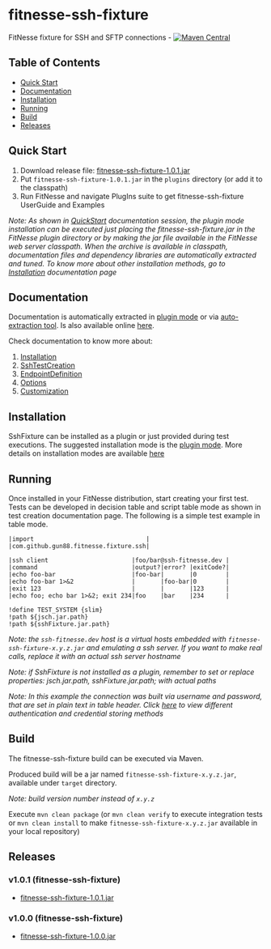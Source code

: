 # fitnesse-ssh-fixture
FitNesse fixture for SSH and SFTP connections - [![Maven Central](https://img.shields.io/maven-central/v/com.github.gun88/fitnesse-ssh-fixture.svg?label=Maven%20Central)](https://search.maven.org/search?q=g:%22com.github.gun88%22%20AND%20a:%22fitnesse-ssh-fixture%22)

## Table of Contents

- [Quick Start](#quick-start)
- [Documentation](#documentation)
- [Installation](#installation)
- [Running](#running)
- [Build](#build)
- [Releases](#releases)


## Quick Start
1. Download release file: [fitnesse-ssh-fixture-1.0.1.jar](https://github.com/gun88/fitnesse-ssh-fixture/releases/download/v1.0.1/fitnesse-ssh-fixture-1.0.1.jar)
2. Put `fitnesse-ssh-fixture-1.0.1.jar` in the `plugins` directory (or add it to the classpath)
3. Run FitNesse and navigate PlugIns suite to get fitnesse-ssh-fixture UserGuide and Examples

*Note: As shown in [QuickStart](https://gun88.github.io/fitnesse-ssh-fixture/PlugIns.SshFixture.UserGuide) documentation session, the plugin mode installation can be executed just placing 
the fitnesse-ssh-fixture.jar in the FitNesse plugin directory or by making the jar file available 
in the FitNesse web server classpath. When the archive is available in classpath, documentation 
files and dependency libraries are automatically extracted and tuned. To know more about 
other installation methods, go to [Installation](https://gun88.github.io/fitnesse-ssh-fixture/PlugIns.SshFixture.UserGuide.Installation) documentation page*


## Documentation
Documentation is automatically extracted in [plugin mode](https://gun88.github.io/fitnesse-ssh-fixture/PlugIns.SshFixture.UserGuide.Installation.PluginMode) or via [auto-extraction tool](https://gun88.github.io/fitnesse-ssh-fixture/PlugIns.SshFixture.UserGuide.Installation.AutoExtractionMode). Is also 
available online [here](https://gun88.github.io/fitnesse-ssh-fixture/PlugIns.SshFixture.UserGuide).

Check documentation to know more about:
1. [Installation](https://gun88.github.io/fitnesse-ssh-fixture/PlugIns.SshFixture.UserGuide.Installation)
1. [SshTestCreation](https://gun88.github.io/fitnesse-ssh-fixture/PlugIns.SshFixture.UserGuide.SshTestCreation)
1. [EndpointDefinition](https://gun88.github.io/fitnesse-ssh-fixture/PlugIns.SshFixture.UserGuide.EndpointDefinition)
1. [Options](https://gun88.github.io/fitnesse-ssh-fixture/PlugIns.SshFixture.UserGuide.Options)
1. [Customization](https://gun88.github.io/fitnesse-ssh-fixture/PlugIns.SshFixture.UserGuide.Customization)


## Installation
SshFixture can be installed as a plugin or just provided during test executions. The suggested 
installation mode is the [plugin mode](https://gun88.github.io/fitnesse-ssh-fixture/PlugIns.SshFixture.UserGuide.Installation.PluginMode).
More details on installation modes are available [here](https://gun88.github.io/fitnesse-ssh-fixture/PlugIns.SshFixture.UserGuide.Installation)


## Running
Once installed in your FitNesse distribution, start creating your first test. Tests can 
be developed in decision table and script table mode as shown in test creation documentation 
page. The following is a simple test example in table mode.

    |import                               |
    |com.github.gun88.fitnesse.fixture.ssh|

    |ssh client                       |foo/bar@ssh-fitnesse.dev |
    |command                          |output?|error? |exitCode?|
    |echo foo-bar                     |foo-bar|       |0        |
    |echo foo-bar 1>&2                |       |foo-bar|0        |
    |exit 123                         |       |       |123      |
    |echo foo; echo bar 1>&2; exit 234|foo    |bar    |234      |

    !define TEST_SYSTEM {slim}
    !path ${jsch.jar.path}
    !path ${sshFixture.jar.path}

*Note: the `ssh-fitnesse.dev` host is a virtual hosts embedded with 
`fitnesse-ssh-fixture-x.y.z.jar` and emulating a ssh server. If you 
want to make real calls, replace it with an actual ssh server hostname*

*Note: if SshFixture is not installed as a plugin, remember to set or replace 
properties: jsch.jar.path, sshFixture.jar.path; with actual paths*

*Note: In this example the connection was built via username and password, 
that are set in plain text in table header. Click [here](https://gun88.github.io/fitnesse-ssh-fixture/PlugIns.SshFixture.UserGuide.EndpointDefinition) to 
view different authentication and credential storing methods*


## Build
The fitnesse-ssh-fixture build can be executed via Maven.

Produced build will be a jar named `fitnesse-ssh-fixture-x.y.z.jar`, available under `target` directory.

*Note: build version number instead of `x.y.z`*

Execute `mvn clean package` (or `mvn clean verify` to execute integration tests 
or `mvn clean install` to make `fitnesse-ssh-fixture-x.y.z.jar` available in your
local repository)


## Releases
### v1.0.1 (fitnesse-ssh-fixture)
 - [fitnesse-ssh-fixture-1.0.1.jar](https://github.com/gun88/fitnesse-ssh-fixture/releases/download/v1.0.1/fitnesse-ssh-fixture-1.0.1.jar)
 
### v1.0.0 (fitnesse-ssh-fixture)
 - [fitnesse-ssh-fixture-1.0.0.jar](https://github.com/gun88/fitnesse-ssh-fixture/releases/download/v1.0.0/fitnesse-ssh-fixture-1.0.0.jar)

